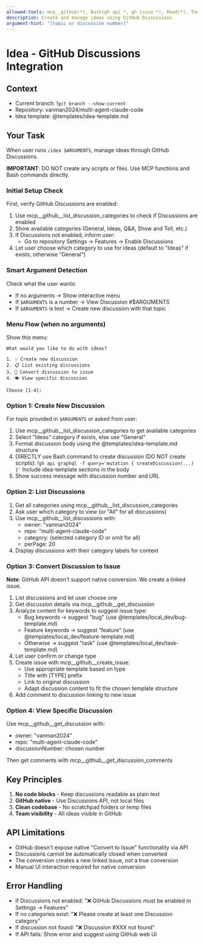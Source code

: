 ```yaml
---
allowed-tools: mcp__github(*), Bash(gh api *, gh issue *), Read(*), TodoWrite(*)
description: Create and manage ideas using GitHub Discussions
argument-hint: "[topic or discussion number]"
---
```


# Idea - GitHub Discussions Integration

## Context
- Current branch: !`git branch --show-current`
- Repository: vanman2024/multi-agent-claude-code
- Idea template: @templates/idea-template.md

## Your Task

When user runs `/idea $ARGUMENTS`, manage ideas through GitHub Discussions.

**IMPORTANT**: DO NOT create any scripts or files. Use MCP functions and Bash commands directly.

### Initial Setup Check

First, verify GitHub Discussions are enabled:
1. Use mcp__github__list_discussion_categories to check if Discussions are enabled
2. Show available categories (General, Ideas, Q&A, Show and Tell, etc.)
3. If Discussions not enabled, inform user:
   - Go to repository Settings → Features → Enable Discussions
4. Let user choose which category to use for ideas (default to "Ideas" if exists, otherwise "General")

### Smart Argument Detection

Check what the user wants:
- If no arguments → Show interactive menu
- If `$ARGUMENTS` is a number → View Discussion #$ARGUMENTS  
- If `$ARGUMENTS` is text → Create new discussion with that topic

### Menu Flow (when no arguments)

Show this menu:
```
What would you like to do with ideas?

1. 💡 Create new discussion
2. 📋 List existing discussions  
3. 🔄 Convert discussion to issue
4. 👁️ View specific discussion

Choose [1-4]:
```

### Option 1: Create New Discussion

For topic provided in `$ARGUMENTS` or asked from user:
1. Use mcp__github__list_discussion_categories to get available categories
2. Select "Ideas" category if exists, else use "General"
3. Format discussion body using the @templates/idea-template.md structure
4. DIRECTLY use Bash command to create discussion (DO NOT create scripts):
   !`gh api graphql -f query='mutation { createDiscussion(...) }'`
   Include idea-template sections in the body
5. Show success message with discussion number and URL

### Option 2: List Discussions

1. Get all categories using mcp__github__list_discussion_categories
2. Ask user which category to view (or "All" for all discussions)
3. Use mcp__github__list_discussions with:
   - owner: "vanman2024"
   - repo: "multi-agent-claude-code"  
   - category: (selected category ID or omit for all)
   - perPage: 20
4. Display discussions with their category labels for context

### Option 3: Convert Discussion to Issue

**Note**: GitHub API doesn't support native conversion. We create a linked issue.

1. List discussions and let user choose one
2. Get discussion details via mcp__github__get_discussion
3. Analyze content for keywords to suggest issue type:
   - Bug keywords → suggest "bug" (use @templates/local_dev/bug-template.md)
   - Feature keywords → suggest "feature" (use @templates/local_dev/feature-template.md)
   - Otherwise → suggest "task" (use @templates/local_dev/task-template.md)
4. Let user confirm or change type
5. Create issue with mcp__github__create_issue:
   - Use appropriate template based on type
   - Title with [TYPE] prefix
   - Link to original discussion
   - Adapt discussion content to fit the chosen template structure
6. Add comment to discussion linking to new issue

### Option 4: View Specific Discussion

Use mcp__github__get_discussion with:
- owner: "vanman2024"
- repo: "multi-agent-claude-code"
- discussionNumber: chosen number

Then get comments with mcp__github__get_discussion_comments

## Key Principles

1. **No code blocks** - Keep discussions readable as plain text
2. **GitHub native** - Use Discussions API, not local files
3. **Clean codebase** - No scratchpad folders or temp files
4. **Team visibility** - All ideas visible in GitHub

## API Limitations

- GitHub doesn't expose native "Convert to Issue" functionality via API
- Discussions cannot be automatically closed when converted
- The conversion creates a new linked issue, not a true conversion
- Manual UI interaction required for native conversion

## Error Handling

- If Discussions not enabled: "❌ GitHub Discussions must be enabled in Settings → Features"
- If no categories exist: "❌ Please create at least one Discussion category"  
- If discussion not found: "❌ Discussion #XXX not found"
- If API fails: Show error and suggest using GitHub web UI